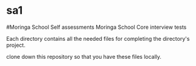 # sa1
#Moringa School Self assessments
  Moringa School Core interview tests

  Each directory contains all the needed files for completing the directory's project.

  clone down this repository so that you have these files locally.
